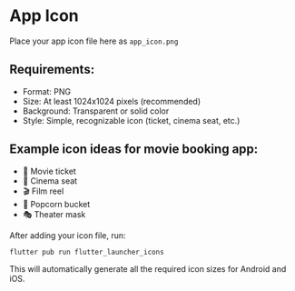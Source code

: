 # App Icon

Place your app icon file here as `app_icon.png`

## Requirements:
- Format: PNG
- Size: At least 1024x1024 pixels (recommended)
- Background: Transparent or solid color
- Style: Simple, recognizable icon (ticket, cinema seat, etc.)

## Example icon ideas for movie booking app:
- 🎫 Movie ticket
- 💺 Cinema seat
- 🎬 Film reel
- 🍿 Popcorn bucket
- 🎭 Theater mask

After adding your icon file, run:
```bash
flutter pub run flutter_launcher_icons
```

This will automatically generate all the required icon sizes for Android and iOS.